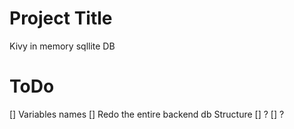 # Project Title

Kivy in memory sqllite DB

# ToDo

[] Variables names
[] Redo the entire backend db Structure
[] ? 
[] ?